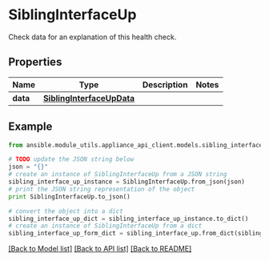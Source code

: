 # SiblingInterfaceUp

Check data for an explanation of this health check. 

## Properties

Name | Type | Description | Notes
------------ | ------------- | ------------- | -------------
**data** | [**SiblingInterfaceUpData**](SiblingInterfaceUpData.md) |  | 

## Example

```python
from ansible.module_utils.appliance_api_client.models.sibling_interface_up import SiblingInterfaceUp

# TODO update the JSON string below
json = "{}"
# create an instance of SiblingInterfaceUp from a JSON string
sibling_interface_up_instance = SiblingInterfaceUp.from_json(json)
# print the JSON string representation of the object
print SiblingInterfaceUp.to_json()

# convert the object into a dict
sibling_interface_up_dict = sibling_interface_up_instance.to_dict()
# create an instance of SiblingInterfaceUp from a dict
sibling_interface_up_form_dict = sibling_interface_up.from_dict(sibling_interface_up_dict)
```
[[Back to Model list]](../README.md#documentation-for-models) [[Back to API list]](../README.md#documentation-for-api-endpoints) [[Back to README]](../README.md)


